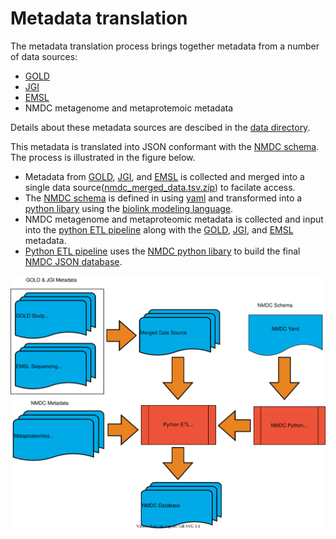 # Metadata translation
The metadata translation process brings together metadata from a number of data sources:
- [GOLD](https://gold.jgi.doe.gov/) 
- [JGI](https://jgi.doe.gov/) 
- [EMSL](https://www.pnnl.gov/environmental-molecular-sciences-laboratory)
- NMDC metagenome and metaprotemoic metadata 

Details about these metadata sources are descibed in the [data directory](src/data).  

This metadata is translated into JSON conformant with the [NMDC schema](https://github.com/microbiomedata/nmdc-metadata/tree/master/schema). The process is illustrated in the figure below.

- Metadata from [GOLD](https://gold.jgi.doe.gov/), [JGI](https://jgi.doe.gov/), and [EMSL](https://www.pnnl.gov/environmental-molecular-sciences-laboratory) is collected and merged into a single data source([nmdc_merged_data.tsv.zip](src/data/nmdc_merged_data.tsv.zip)) to facilate access.  
- The [NMDC schema](../schema/nmdc_schema_uml.png) is defined in using [yaml](../schema/nmdc.yaml) and transformed into a [python libary](../schema/nmdc.py) using the [biolink modeling language](https://github.com/biolink/biolinkml).
- NMDC metagenome and metaproteomic metadata is collected and input into the [python ETL pipeline](src/bin/execute_etl_pipeline.py) along with the [GOLD](https://gold.jgi.doe.gov/), [JGI](https://jgi.doe.gov/), and [EMSL](https://www.pnnl.gov/environmental-molecular-sciences-laboratory) metadata.
- [Python ETL pipeline](src/bin/execute_etl_pipeline.py) uses the [NMDC python libary](../schema/nmdc.py) to build the final [NMDC JSON database](src/data/nmdc_database.json.zip).  


![img](images/nmdc-etl-workflow.svg) 
